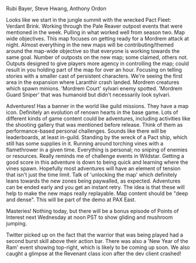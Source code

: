 Rubi Bayer, Steve Hwang, Anthony Ordon

Looks like we start in the jungle summit with the wrecked Pact Fleet: Verdant Brink.
Working through the Pale Reaver outpost events that were mentioned in the week. Pulling
in what worked well from season two. Map wide objectives. This map focuses on getting
ready for a Mordrem attack at night. Almost everything in the new maps will be
contributing/themed around the map-wide objective so that everyone is working towards the
same goal. Number of outposts on the new map; some claimed, others not. Outputs designed to
give players more agency in controlling the map; could result in you holding part of the
map for over an hour. Focusing on telling stories with a smaller cast of persistent
characters. We're seeing the first area in the expansion where Laranthir crash landed.
Mordrem creatures which spawn minions. 'Mordrem Court' sylvari enemy spotted. 'Mordrem
Guard Sniper' that was humanoid but didn't necessarily look sylvari.

Adventures! Has a banner in the world like guild missions. They have a map icon.
Definitely an evolution of renown hearts in the base game. Lots of different kinds of
game content could be adventures, including activities like the shooting gallery that
was mentioned before release. Think of them as performance-based personal challenges.
Sounds like there will be leaderboards, at least in-guild. Standing by the wreck of a
Pact ship, which still has some supplies in it. Running around torching vines with a
flamethrower in a given time. Everything is personal; no sniping of enemies or resources.
Really reminds me of challenge events in Wildstar. Getting a good score in this adventure
is down to being quick and learning where the vines spawn. Hopefully most adventures will
have an element of tension that isn't just the time limit. Talk of 'unlocking the map'
which definitely leans towards the new zones being paywalled, as expected. Adventures can
be ended early and you get an instant retry. The idea is that these will help to make
the new maps really replayable. Map content should be "deep and dense". This will be part
of the demo at PAX East.

Masteries! Nothing today, but there will be a bonus episode of Points of Interest next
Wednesday at noon PST to show gliding and mushroom jumping.

Twitter picked up on the fact that the warrior that was being played had a second burst
skill above their action bar. There was also a 'New Year of the Ram' event showing
top-right, which is likely to be coming up soon. We also caught a glimpse at the Revenant
class icon after the dev client crashed!
